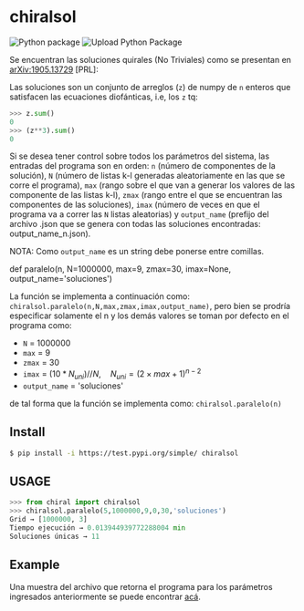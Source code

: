 # chiralsol

![Python package](https://github.com/valentinafv96/chiralsol/workflows/Python%20package/badge.svg)
![Upload Python Package](https://github.com/valentinafv96/chiralsol/workflows/Upload%20Python%20Package/badge.svg)

Se encuentran las soluciones quirales (No Triviales) como se presentan en [arXiv:1905.13729](https://arxiv.org/abs/1905.13729) [PRL]:

Las soluciones son un conjunto de arreglos (`z`) de numpy de `n` enteros que satisfacen las ecuaciones diofánticas, i.e, los `z` tq:

```python
>>> z.sum()
0
>>> (z**3).sum()
0
```

Si se desea tener control sobre todos los parámetros del sistema, las entradas del programa son en orden: `n` (número de componentes de la solución), `N` (número de listas k-l generadas aleatoriamente en las que se corre el programa), `max` (rango sobre el que van a generar los valores de las componente de las listas k-l), `zmax` (rango entre el que se encuentran las componentes de las soluciones), `imax` (número de veces en que el programa va a correr las `N` listas aleatorias) y `output_name` (prefijo del archivo .json que se genera con todas las soluciones encontradas: output_name_n.json). 

NOTA: Como `output_name` es un string debe ponerse entre comillas.

def paralelo(n, N=1000000, max=9, zmax=30, imax=None, output_name='soluciones')

La función se implementa a continuación como: `chiralsol.paralelo(n,N,max,zmax,imax,output_name)`, pero bien se prodría especificar solamente el n y los demás valores se toman por defecto en el programa como: 

  - `N` = 1000000
  - `max` = 9
  - `zmax` = 30
  - `imax` = $(10 * N_{uni}) // N, \quad N_{uni} = (2\times max +1)^{n-2}$
  - `output_name` = 'soluciones'
  
de tal forma que la función se implementa como: `chiralsol.paralelo(n)`

## Install
```bash
$ pip install -i https://test.pypi.org/simple/ chiralsol
```
## USAGE
```python
>>> from chiral import chiralsol
>>> chiralsol.paralelo(5,1000000,9,0,30,'soluciones')
Grid → [1000000, 3]
Tiempo ejecución → 0.013944939772288004 min
Soluciones únicas → 11
```

## Example
Una muestra del archivo que retorna el programa para los parámetros ingresados anteriormente se puede encontrar [acá](https://github.com/valentinafv96/chiralsol/blob/main/soluciones_5.json).
